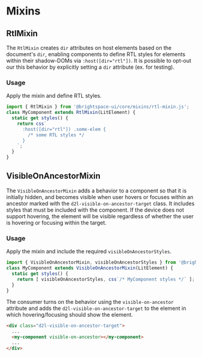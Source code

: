 # Mixins

## RtlMixin

The `RtlMixin` creates `dir` attributes on host elements based on the document's `dir`, enabling components to define RTL styles for elements within their shadow-DOMs via `:host([dir="rtl"])`. It is possible to opt-out our this behavior by explicitly setting a `dir` attribute (ex. for testing).

### Usage

Apply the mixin and define RTL styles.

```js
import { RtlMixin } from '@brightspace-ui/core/mixins/rtl-mixin.js';
class MyComponent extends RtlMixin(LitElement) {
  static get styles() {
    return css`
      :host([dir="rtl"]) .some-elem {
        /* some RTL styles */
      }
    `;
  }
}
```

## VisibleOnAncestorMixin

The `VisibleOnAncestorMixin` adds a behavior to a component so that it is initially hidden, and becomes visible when user hovers or focuses within an ancestor marked with the `d2l-visible-on-ancestor-target` class. It includes styles that must be included with the component. If the device does not support hovering, the element will be visible regardless of whether the user is hovering or focusing within the target.

### Usage

Apply the mixin and include the required `visibleOnAncestorStyles`.

```js
import { VisibleOnAncestorMixin, visibleOnAncestorStyles } from '@brightspace-ui/core/mixins/visible-on-ancestor-mixin.js';
class MyComponent extends VisibleOnAncestorMixin(LitElement) {
  static get styles() {
    return [ visibleOnAncestorStyles, css`/* MyComponent styles */` ];
  }
}
```

The consumer turns on the behavior using the `visible-on-ancestor` attribute and adds the `d2l-visible-on-ancestor-target` to the element in which hovering/focusing should show the element.

```html
<div class="d2l-visible-on-ancestor-target">
  ...
  <my-component visible-on-ancestor></my-component>
  ...
</div>
```
